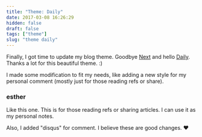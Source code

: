 ```yaml
---
title: "Theme: Daily"
date: 2017-03-08 16:26:29
hidden: false
draft: false
tags: ["theme"]
slug: "theme daily"
---
```


Finally, I got time to update my blog theme.
Goodbye [Next](https://github.com/iissnan/hexo-theme-next) and hello [Daily](https://github.com/GallenHu/hexo-theme-Daily).
Thanks a lot for this beautiful theme. :)

<!--more-->

I made some modification to fit my needs, like adding a new style for my personal comment (mostly just for those reading refs or share).

### esther
Like this one.
This is for those reading refs or sharing articles.
I can use it as my personal notes.

Also, I added "disqus" for comment.
I believe these are good changes. ❤
